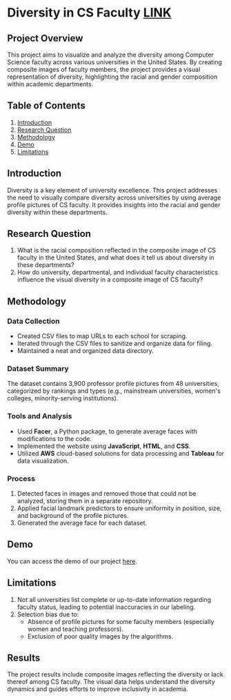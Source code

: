 # Diversity in CS Faculty [LINK](https://cs-faculty-diversity.web.app/)

## Project Overview

This project aims to visualize and analyze the diversity among Computer Science faculty across various universities in the United States. By creating composite images of faculty members, the project provides a visual representation of diversity, highlighting the racial and gender composition within academic departments.

## Table of Contents

1. [Introduction](#introduction)
2. [Research Question](#research-question)
3. [Methodology](#methodology)
4. [Demo](#demo)
5. [Limitations](#limitations)

## Introduction

Diversity is a key element of university excellence. This project addresses the need to visually compare diversity across universities by using average profile pictures of CS faculty. It provides insights into the racial and gender diversity within these departments.

## Research Question

1. What is the racial composition reflected in the composite image of CS faculty in the United States, and what does it tell us about diversity in these departments?
2. How do university, departmental, and individual faculty characteristics influence the visual diversity in a composite image of CS faculty?

## Methodology

### Data Collection

- Created CSV files to map URLs to each school for scraping.
- Iterated through the CSV files to sanitize and organize data for filing.
- Maintained a neat and organized data directory.

### Dataset Summary

The dataset contains 3,900 professor profile pictures from 48 universities, categorized by rankings and types (e.g., mainstream universities, women's colleges, minority-serving institutions).

### Tools and Analysis

- Used **Facer**, a Python package, to generate average faces with modifications to the code.
- Implemented the website using **JavaScript**, **HTML**, and **CSS**.
- Utilized **AWS** cloud-based solutions for data processing and **Tableau** for data visualization.

### Process

1. Detected faces in images and removed those that could not be analyzed, storing them in a separate repository.
2. Applied facial landmark predictors to ensure uniformity in position, size, and background of the profile pictures.
3. Generated the average face for each dataset.

## Demo

You can access the demo of our project [here](https://cs-faculty-diversity.web.app/).

## Limitations

1. Not all universities list complete or up-to-date information regarding faculty status, leading to potential inaccuracies in our labeling.
2. Selection bias due to:
   - Absence of profile pictures for some faculty members (especially women and teaching professors).
   - Exclusion of poor quality images by the algorithms.

## Results

The project results include composite images reflecting the diversity or lack thereof among CS faculty. The visual data helps understand the diversity dynamics and guides efforts to improve inclusivity in academia.
